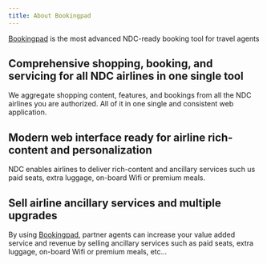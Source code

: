 ```yaml
---
title: About Bookingpad
---
```

[Bookingpad](https://bookingpad.net/) is the most advanced NDC-ready booking tool for travel agents

## Comprehensive shopping, booking, and servicing for all NDC airlines in one single tool

We aggregate shopping content, features, and bookings from all the NDC airlines you are authorized. All of it in one single and consistent web application.

## Modern web interface ready for airline rich-content and personalization

NDC enables airlines to deliver rich-content and ancillary services such us paid seats, extra luggage, on-board Wifi or premium meals.

## Sell airline ancillary services and multiple upgrades

By using [Bookingpad](https://bookingpad.net/), partner agents can increase your value added service and revenue by selling ancillary services such as paid seats, extra luggage, on-board Wifi or premium meals, etc...
